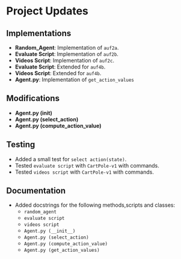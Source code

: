 # Project Updates

## Implementations
- **Random_Agent**: Implementation of  `auf2a`.
- **Evaluate Script**: Implementation of  `auf2b`.
- **Videos Script**: Implementation of  `auf2c`.
- **Evaluate Script**: Extended for  `auf4b`.
- **Videos Script**: Extended for  `auf4b`.
- **Agent.py**: Implementation of `get_action_values` 
  
## Modifications
- **Agent.py (__init__)**
- **Agent.py (select_action)**
- **Agent.py (compute_action_value)**

## Testing
- Added a small test for `select action(state)`.
- Tested `evaluate script` with `CartPole-v1` with commands.
- Tested `videos script` with `CartPole-v1` with commands.

## Documentation
- Added docstrings for the following methods,scripts and classes:
  - `random_agent`
  - `evaluate script`
  - `videos script`
  - `Agent.py (__init__)`
  - `Agent.py (select_action)`
  - `Agent.py (compute_action_value)`
  - `Agent.py (get_action_values)`
